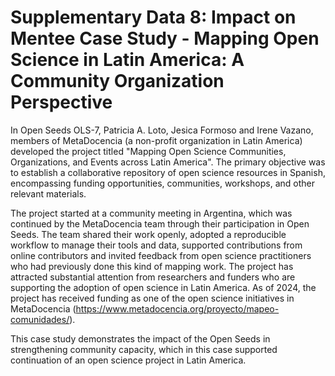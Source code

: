 # Supplementary Data 8: Impact on Mentee Case Study - Mapping Open Science in Latin America: A Community Organization Perspective

In Open Seeds OLS-7, Patricia A. Loto, Jesica Formoso and Irene Vazano, members of MetaDocencia (a non-profit organization in Latin America) developed the project titled "Mapping Open Science Communities, Organizations, and Events across Latin America". The primary objective was to establish a collaborative repository of open science resources in Spanish, encompassing funding opportunities, communities, workshops, and other relevant materials.

The project started at a community meeting in Argentina, which was continued by the MetaDocencia team through their participation in Open Seeds. The team shared their work openly, adopted a reproducible workflow to manage their tools and data, supported contributions from online contributors and invited feedback from open science practitioners who had previously done this kind of mapping work. The project has attracted substantial attention from researchers and funders who are supporting the adoption of open science in Latin America. As of 2024, the project has received funding as one of the open science initiatives in MetaDocencia (https://www.metadocencia.org/proyecto/mapeo-comunidades/).

This case study demonstrates the impact of the Open Seeds in strengthening community capacity, which in this case supported continuation of an open science project in Latin America. 
